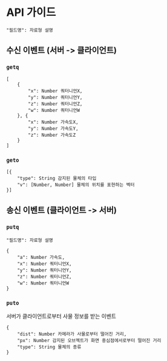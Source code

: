 # API 가이드
`"필드명": 자료형 설명`
## 수신 이벤트 (서버 -> 클라이언트)
### `getq`
```
[
    {
        "x": Number 쿼터니언X,
        "y": Number 쿼터니언Y,
        "z": Number 쿼터니언Z,
        "w": Number 쿼터니언W
    }, {
        "x": Number 가속도X,
        "y": Number 가속도Y,
        "z": Number 가속도Z
    }
]
```

### `geto`
```
[{
    "type": String 감지된 물체의 타입
    "v": [Number, Number] 물체의 위치를 표현하는 벡터
}]
```

## 송신 이벤트 (클라이언트 -> 서버)
### `putq`
`"필드명": 자료형 설명`
```
{
    "a": Number 가속도,
    "x": Number 쿼터니언X,
    "y": Number 쿼터니언Y,
    "z": Number 쿼터니언Z,
    "w": Number 쿼터니언W
}
```

### `puto`
서버가 클라이언트로부터 사물 정보를 받는 이벤트
```
{
    "dist": Number 카메라가 사물로부터 떨어진 거리,
    "px": Number 감지된 오브젝트가 화면 중심점에서로부터 떨어진 거리
    "type": String 물체의 종류
}
```
